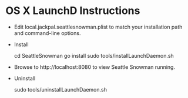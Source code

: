 OS X LaunchD Instructions
=========================

 + Edit local.jackpal.seattlesnowman.plist to match your installation path and
   command-line options.

 + Install

   cd SeattleSnowman
   go install
   sudo tools/installLaunchDaemon.sh

 + Browse to http://localhost:8080 to view Seattle Snowman running.

 + Uninstall

   sudo tools/uninstallLaunchDaemon.sh
